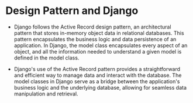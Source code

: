 # Design Pattern and Django
- Django follows the Active Record design pattern, an architectural pattern that stores in-memory object data in relational databases. This pattern encapsulates the business logic and data persistence of an application. In Django, the model class encapsulates every aspect of an object, and all the information needed to understand a given model is defined in the model class.

- Django's use of the Active Record pattern provides a straightforward and efficient way to manage data and interact with the database. The model classes in Django serve as a bridge between the application's business logic and the underlying database, allowing for seamless data manipulation and retrieval.